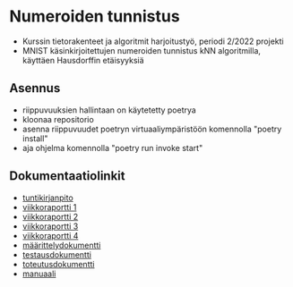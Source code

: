 # Numeroiden tunnistus 

- Kurssin tietorakenteet ja algoritmit harjoitustyö, periodi 2/2022 projekti
- MNIST käsinkirjoitettujen numeroiden tunnistus kNN algoritmilla, käyttäen Hausdorffin etäisyyksiä

## Asennus
 - riippuvuuksien hallintaan on käytetetty poetrya
 - kloonaa repositorio
 - asenna riippuvuudet poetryn virtuaaliympäristöön komennolla "poetry install"
 - aja ohjelma komennolla "poetry run invoke start"


## Dokumentaatiolinkit
- [tuntikirjanpito](https://github.com/miahro/tiralabra-knn/blob/main/dokumentaatio/tuntikirjanpito.md#ty%C3%B6aikakirjanpito)
- [viikkoraportti 1](https://github.com/miahro/tiralabra-knn/blob/main/dokumentaatio/viikkoraportti_1.md)
- [viikkoraportti 2](dokumentaatio/viikkoraportti_2.md)
- [viikkoraportti 3](https://github.com/miahro/tiralabra-knn/blob/main/dokumentaatio/viikkoraportti_3.md)
- [viikkoraportti 4](https://github.com/miahro/tiralabra-knn/blob/main/dokumentaatio/viikkoraportti_4.md)
- [määrittelydokumentti](https://github.com/miahro/tiralabra-knn/blob/main/dokumentaatio/Maarittely.pdf)
- [testausdokumentti](dokumentaatio/testaus.md)
- [toteutusdokumentti](https://github.com/miahro/tiralabra-knn/blob/main/dokumentaatio/toteutus.md)
- [manuaali](https://github.com/miahro/tiralabra-knn/blob/main/dokumentaatio/manuaali.md)



